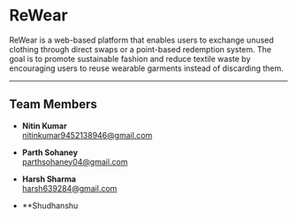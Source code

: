 # ReWear

ReWear is a web-based platform that enables users to exchange unused clothing
through direct swaps or a point-based redemption system. The goal is to promote sustainable
fashion and reduce textile waste by encouraging users to reuse wearable garments instead of
discarding them.

---

## Team Members

- **Nitin Kumar**  
  [nitinkumar9452138946@gmail.com](mailto:nitinkumar9452138946@gmail.com)

- **Parth Sohaney**  
  [parthsohaney04@gmail.com](mailto:parthsohaney04@gmail.com)

- **Harsh Sharma**  
  [harsh639284@gmail.com](mailto:harsh639284@gmail.com)

- \*\*Shudhanshu
